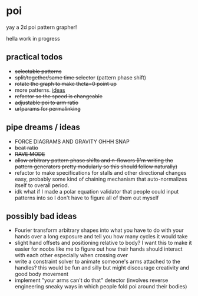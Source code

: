 poi
=====

yay a 2d poi pattern grapher!

hella work in progress

practical todos
-----
+ ~~selectable patterns~~
+ ~~split/together/same time selector~~ (pattern phase shift)
+ ~~rotate the graph to make theta=0 point up~~
+ more patterns. [ideas](https://github.com/infiniteperplexity/visual-spinner-3d/tree/master/json)
+ ~~refactor so the speed is changeable~~
+ ~~adjustable poi to arm ratio~~
+ ~~urlparams for permalinking~~

pipe dreams / ideas
-----
+ FORCE DIAGRAMS AND GRAVITY OHHH SNAP
+ ~~beat ratio~~
+ ~~RAVE MODE~~
+ ~~allow arbitrary pattern phase shifts and n-flowers (I'm writing the pattern generators pretty modularly so this should follow naturally)~~
+ refactor to make specifications for stalls and other directional changes easy, probably some kind of chaining mechanism that auto-normalizes itself to overall period.
+ idk what if I made a polar equation validator that people could input patterns into so I don't have to figure all of them out myself

possibly bad ideas
-----
+ Fourier transform arbitrary shapes into what you have to do with your hands over a long exposure and tell you how many cycles it would take
+ slight hand offsets and positioning relative to body? I want this to make it easier for noobs like me to figure out how their hands should interact with each other especially when crossing over
+ write a constraint solver to animate someone's arms attached to the handles? this would be fun and silly but might discourage creativity and good body movement
+ implement "your arms can't do that" detector (involves reverse engineering sneaky ways in which people fold poi around their bodies)
